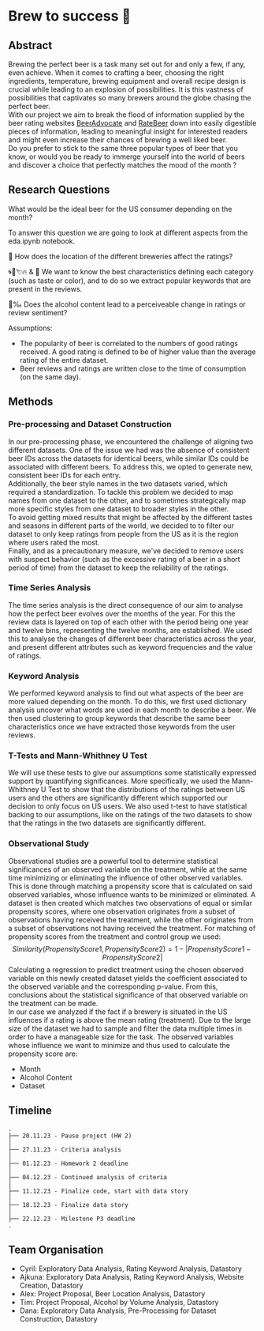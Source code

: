 # Brew to success 🍻

## Abstract
Brewing the perfect beer is a task many set out for and only a few, if any, even achieve. When it comes to crafting a beer, choosing the right ingredients, temperature, brewing equipment and overall recipe design is crucial while leading to an explosion of possibilities. It is this vastness of possibilities that captivates so many brewers around the globe chasing the perfect beer.<br>
With our project we aim to break the flood of information supplied by the beer rating websites [BeerAdvocate](https://www.beeradvocate.com/) and [RateBeer](https://www.ratebeer.com/) down into easily digestible pieces of information, leading to meaningful insight for interested readers and might even increase their chances of brewing a well liked beer.<br>
Do you prefer to stick to the same three popular types of beer that you know, or would you be ready to immerge yourself into the world of beers and discover a choice that perfectly matches the mood of the month ?


## Research Questions
What would be the ideal beer for the US consumer depending on the month?

To answer this question we are going to look at different aspects from the eda.ipynb notebook.

📌 How does the location of the different breweries affect the ratings?

🌀🌿💘🔥 & 📖 We want to know the best characteristics defining each category (such as taste or color), and to do so we extract popular keywords that are present in the reviews.

🍷‰ Does the alcohol content lead to a perceiveable change in ratings or review sentiment?


Assumptions:
- The popularity of beer is correlated to the numbers of good ratings received. A good rating is defined to be of higher value than the average rating of the entire dataset.
- Beer reviews and ratings are written close to the time of consumption (on the same day).


## Methods

### Pre-processing and Dataset Construction

In our pre-processing phase, we encountered the challenge of aligning two different datasets. One of the issue we had was the absence of consistent beer IDs across the datasets for identical beers, while similar IDs could be associated with different beers. To address this, we opted to generate new, consistent beer IDs for each entry.  
Additionally, the beer style names in the two datasets varied, which required a standardization. To tackle this problem we decided to map names from one dataset to the other, and to sometimes strategically map more specific styles from one dataset to broader styles in the other.  
To avoid getting mixed results that might be affected by the different tastes and seasons in different parts of the world, we decided to to filter our dataset to only keep ratings from people from the US as it is the region where users rated the most.  
Finally, and as a precautionary measure, we've decided to remove users with suspect behavior (such as the excessive rating of a beer in a short period of time) from the dataset to keep the reliability of the ratings.

### Time Series Analysis
The time series analysis is the direct consequence of our aim to analyse how the perfect beer evolves over the months of the year. For this the review data is layered on top of each other with the period being one year and twelve bins, representing the twelve months, are established.
We used this to analyse the changes of different beer characteristics across the year, and present different attributes such as keyword frequencies and the value of ratings.

### Keyword Analysis
We performed keyword analysis to find out what aspects of the beer are more valued depending on the month. To do this, we first used dictionary analysis uncover what words are used in each month to describe a beer. We then used clustering to group keywords that describe the same beer characteristics once we have extracted those keywords from the user reviews.  

### T-Tests and Mann-Whithney U Test
We will use these tests to give our assumptions some statistically expressed support by quantifying significances. More specifically, we used the Mann-Whithney U Test to show that the distributions of the ratings between US users and the others are significantly different which supported our decision to only focus on US users. We also used t-test to have statistical backing to our assumptions, like on the ratings of the two datasets to show that the ratings in the two datasets are significantly different.

### Observational Study
Observational studies are a powerful tool to determine statistical significances of an observed variable on the treatment, while at the same time minimizing or eliminating the influence of other observed variables. This is done through matching a propensity score that is calculated on said observed variables, whose influence wants to be minimized or eliminated. A dataset is then created which matches two observations of equal or similar propensity scores, where one observation originates from a subset of observations having received the treatment, while the other originates from a subset of observations not having received the treatment.
For matching of propensity scores from the treatment and control group we used:
$$Similarity(Propensity Score 1, Propensity Score 2) = 1 - |Propensity Score 1 - Propensity Score 2|$$
Calculating a regression to predict treatment using the chosen observed variable on this newly created dataset yields the coefficient associated to the observed variable and the corresponding p-value. From this, conclusions about the statistical significance of that observed variable on the treatment can be made.  
In our case we analyzed if the fact if a brewery is situated in the US influences if a rating is above the mean rating (treatment). Due to the large size of the dataset we had to sample and filter the data multiple times in order to have a manageable size for the task. The observed variables whose influence we want to minimize and thus used to calculate the propensity score are:
- Month
- Alcohol Content
- Dataset

## Timeline
```
.
├── 20.11.23 - Pause project (HW 2)
│
├── 27.11.23 - Criteria analysis
│
├── 01.12.23 - Homework 2 deadline
│
├── 04.12.23 - Continued analysis of criteria
│
├── 11.12.23 - Finalize code, start with data story
│
├── 18.12.23 - Finalize data story
│
├── 22.12.23 - Milestone P3 deadline
.

```

## Team Organisation
- Cyril: Exploratory Data Analysis, Rating Keyword Analysis, Datastory
- Ajkuna: Exploratory Data Analysis, Rating Keyword Analysis, Website Creation, Datastory
- Alex: Project Proposal, Beer Location Analysis, Datastory
- Tim: Project Proposal, Alcohol by Volume Analysis, Datastory
- Dana: Exploratory Data Analysis, Pre-Processing for Dataset Construction, Datastory
